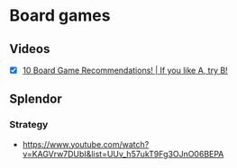 # Board games

## Videos

- [x] [10 Board Game Recommendations! | If you like A, try B!](https://www.youtube.com/watch?v=VOJesonjuMc)

## Splendor

### Strategy

- https://www.youtube.com/watch?v=KAGVrw7DUbI&list=UUv_h57ukT9Fg3OJnO06BEPA
